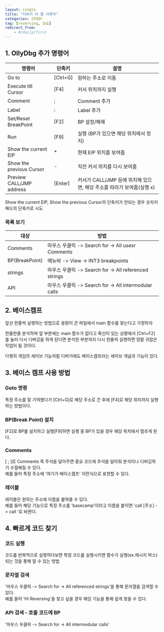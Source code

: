 ```yaml
---
layout: single
title: "디버거 더 잘 다루자"
categories: STUDY
tag: [reversing, 실습]
redirect_from:
    - #/daily/first
---
```


## 1. OllyDbg 추가 명령어  

|명령어|단축키|설명|
|-----|-----|-----|
|Go to|[Ctrl+G]|원하는 주소로 이동|
|Execute till Cursor|[F4]|커서 위치까지 실행|
|Comment|;|Comment 추가|
|Label|:|Label 추가|
|Set/Reset BreakPoint|[F2]|BP 설정/해제|
|Run|[F9]|실행 (BP가 있으면 해당 위치에서 정지)|
|Show the current EIP|*|현재 EIP 위치를 보여줌|
|Show the previous Cursor|-|직전 커서 위치를 다시 보여줌
|Preview CALL/JMP address|[Enter]|커서가 CALL/JMP 등에 위치해 있으면, 해당 주소를 따라가 보여줌(실행 x)|

Show the current EIP, Show the previous Cursor의 단축키가 안되는 경우 숫자키패드의 단축키로 시도

### 목록 보기
|대상|방법|
|-----|-----|
|Comments|마우스 우클릭 -> Search for -> All usesr Comments|
|BP(BreakPoint)|메뉴바 -> View -> INT3 breakpoints|
|strings|마우스 우클릭 -> Search for -> All referenced strings|
|API|마우스 우클릭 -> Search for -> All intermodular calls|

## 2. 베이스캠프
앞선 한줄씩 실행하는 방법으로 용량이 큰 파일에서 main 함수를 찾는다고 가정하자  

한줄한줄 분석하며 앞 부분에는 main 함수가 없다고 확신이 있는 상황에서 [Ctrl+F2]를 눌러 다시 디버깅을 하게 된다면 분석한 부분까지 다시 한줄씩 실행하면 정말 귀찮은 작업이 될 것이다.  

다행히 게임의 세이브 기능처럼 디버거에도 베이스캠프라는 세이브 개념과 기능이 있다.


## 3. 베이스 캠프 사용 방법
### Goto 명령
특정 주소를 잘 기억했다가 [Ctrl+G]로 해당 주소로 간 후에 [F4]로 해당 위치까지 실행하는 방법이다.

### BP(Break Point) 설치
[F2]로 BP를 설치하고 실행[F9]하면 실행 중 BP가 있을 경우 해당 위치에서 멈추게 된다.  

### Comments
[ ; ]로 Comments 즉 주석을 달아주면 중요 코드에 주석을 달아줘 분석이나 디버깅하기 수월해질 수 있다.  
예를 들어 특정 주소에 '여기가 베이스캠프' 이런식으로 표현할 수 있다.

### 레이블
레이블은 원하는 주소에 이름을 붙여줄 수 있다.  
예를 들어 해당 기능으로 특정 주소를 'basecamp'이라고 이름을 붙이면 'call [주소] -> call '로 바뀐다.

## 4. 빠르게 코드 찾기
### 코드 실행
코드를 반복적으로 실행하다보면 특정 코드를 실행시키면 함수가 실행(ex.메시지 박스)되는 것을 통해 알 수 있는 방법  

### 문자열 검색
'마우스 우클릭 -> Search for -> All referenced strings'을 통해 문자열을 검색할 수 있다.  
예를 들어 'Hi Reversing'을 찾고 싶을 경우 해당 기능을 통해 쉽게 찾을 수 있다.

### API 검색 - 호출 코드에 BP
'마우스 우클릭 -> Search for -> All intermodular calls'